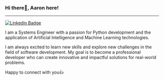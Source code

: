 ### Hi there👋, Aaron here!
---

[![Linkedin Badge](https://img.shields.io/badge/-aaron-blue?style=flat-square&logo=Linkedin&logoColor=white&link=https://www.linkedin.com/in/jimenez-aaron/)](https://www.linkedin.com/in/jimenez-aaron/)

I am a Systems Engineer with a passion for Python development and the application of Artificial Intelligence and Machine Learning technologies.

I am always excited to learn new skills and explore new challenges in the field of software development. My goal is to become a professional developer who can create innovative and impactful solutions for real-world problems.

Happy to connect with you👍